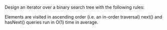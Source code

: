 Design an iterator over a binary search tree with the following rules:

Elements are visited in ascending order (i.e. an in-order traversal)
next() and hasNext() queries run in O(1) time in average.
